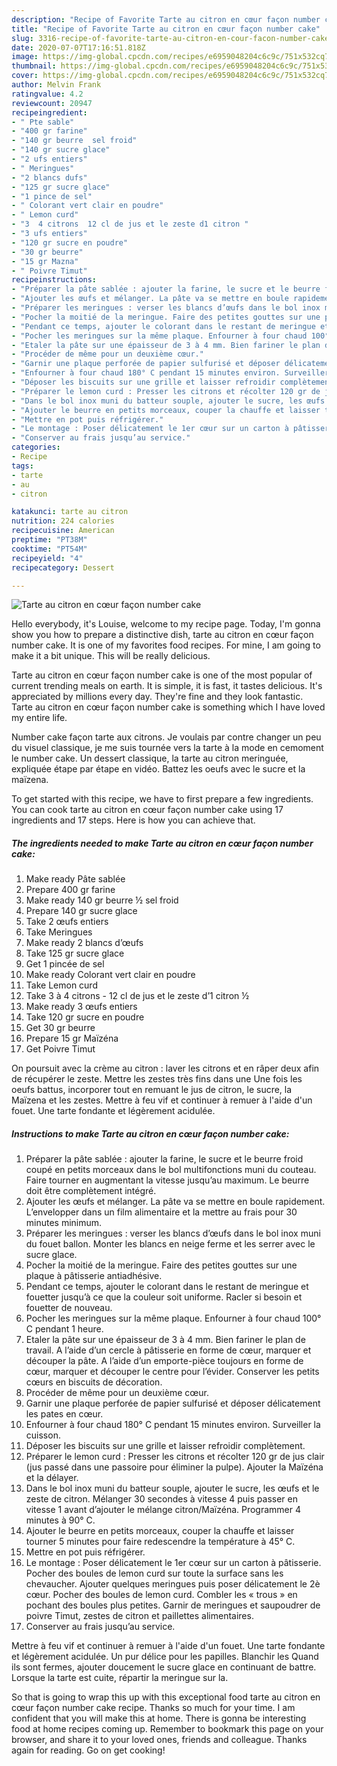 ```yaml
---
description: "Recipe of Favorite Tarte au citron en cœur façon number cake"
title: "Recipe of Favorite Tarte au citron en cœur façon number cake"
slug: 3316-recipe-of-favorite-tarte-au-citron-en-cour-facon-number-cake
date: 2020-07-07T17:16:51.818Z
image: https://img-global.cpcdn.com/recipes/e6959048204c6c9c/751x532cq70/tarte-au-citron-en-coeur-facon-number-cake-photo-principale-de-la-recette.jpg
thumbnail: https://img-global.cpcdn.com/recipes/e6959048204c6c9c/751x532cq70/tarte-au-citron-en-coeur-facon-number-cake-photo-principale-de-la-recette.jpg
cover: https://img-global.cpcdn.com/recipes/e6959048204c6c9c/751x532cq70/tarte-au-citron-en-coeur-facon-number-cake-photo-principale-de-la-recette.jpg
author: Melvin Frank
ratingvalue: 4.2
reviewcount: 20947
recipeingredient:
- " Pte sable"
- "400 gr farine"
- "140 gr beurre  sel froid"
- "140 gr sucre glace"
- "2 ufs entiers"
- " Meringues"
- "2 blancs dufs"
- "125 gr sucre glace"
- "1 pince de sel"
- " Colorant vert clair en poudre"
- " Lemon curd"
- "3  4 citrons  12 cl de jus et le zeste d1 citron "
- "3 ufs entiers"
- "120 gr sucre en poudre"
- "30 gr beurre"
- "15 gr Mazna"
- " Poivre Timut"
recipeinstructions:
- "Préparer la pâte sablée : ajouter la farine, le sucre et le beurre froid coupé en petits morceaux dans le bol multifonctions muni du couteau. Faire tourner en augmentant la vitesse jusqu’au maximum. Le beurre doit être complètement intégré."
- "Ajouter les œufs et mélanger. La pâte va se mettre en boule rapidement. L’envelopper dans un film alimentaire et la mettre au frais pour 30 minutes minimum."
- "Préparer les meringues : verser les blancs d’œufs dans le bol inox muni du fouet ballon. Monter les blancs en neige ferme et les serrer avec le sucre glace."
- "Pocher la moitié de la meringue. Faire des petites gouttes sur une plaque à pâtisserie antiadhésive."
- "Pendant ce temps, ajouter le colorant dans le restant de meringue et fouetter jusqu’à ce que la couleur soit uniforme. Racler si besoin et fouetter de nouveau."
- "Pocher les meringues sur la même plaque. Enfourner à four chaud 100° C pendant 1 heure."
- "Etaler la pâte sur une épaisseur de 3 à 4 mm. Bien fariner le plan de travail. A l’aide d’un cercle à pâtisserie en forme de cœur, marquer et découper la pâte. A l’aide d’un emporte-pièce toujours en forme de cœur, marquer et découper le centre pour l’évider. Conserver les petits cœurs en biscuits de décoration."
- "Procéder de même pour un deuxième cœur."
- "Garnir une plaque perforée de papier sulfurisé et déposer délicatement les pates en cœur."
- "Enfourner à four chaud 180° C pendant 15 minutes environ. Surveiller la cuisson."
- "Déposer les biscuits sur une grille et laisser refroidir complètement."
- "Préparer le lemon curd : Presser les citrons et récolter 120 gr de jus clair (jus passé dans une passoire pour éliminer la pulpe). Ajouter la Maïzéna et la délayer."
- "Dans le bol inox muni du batteur souple, ajouter le sucre, les œufs et le zeste de citron. Mélanger 30 secondes à vitesse 4 puis passer en vitesse 1 avant d’ajouter le mélange citron/Maïzéna. Programmer 4 minutes à 90° C."
- "Ajouter le beurre en petits morceaux, couper la chauffe et laisser tourner 5 minutes pour faire redescendre la température à 45° C."
- "Mettre en pot puis réfrigérer."
- "Le montage : Poser délicatement le 1er cœur sur un carton à pâtisserie. Pocher des boules de lemon curd sur toute la surface sans les chevaucher. Ajouter quelques meringues puis poser délicatement le 2è cœur. Pocher des boules de lemon curd. Combler les « trous » en pochant des boules plus petites. Garnir de meringues et saupoudrer de poivre Timut, zestes de citron et paillettes alimentaires."
- "Conserver au frais jusqu’au service."
categories:
- Recipe
tags:
- tarte
- au
- citron

katakunci: tarte au citron 
nutrition: 224 calories
recipecuisine: American
preptime: "PT38M"
cooktime: "PT54M"
recipeyield: "4"
recipecategory: Dessert

---
```



![Tarte au citron en cœur façon number cake](https://img-global.cpcdn.com/recipes/e6959048204c6c9c/751x532cq70/tarte-au-citron-en-coeur-facon-number-cake-photo-principale-de-la-recette.jpg)

Hello everybody, it's Louise, welcome to my recipe page. Today, I'm gonna show you how to prepare a distinctive dish, tarte au citron en cœur façon number cake. It is one of my favorites food recipes. For mine, I am going to make it a bit unique. This will be really delicious.

Tarte au citron en cœur façon number cake is one of the most popular of current trending meals on earth. It is simple, it is fast, it tastes delicious. It's appreciated by millions every day. They're fine and they look fantastic. Tarte au citron en cœur façon number cake is something which I have loved my entire life.

Number cake façon tarte aux citrons. Je voulais par contre changer un peu du visuel classique, je me suis tournée vers la tarte à la mode en cemoment le number cake. Un dessert classique, la tarte au citron meringuée, expliquée étape par étape en vidéo. Battez les oeufs avec le sucre et la maïzena.


To get started with this recipe, we have to first prepare a few ingredients. You can cook tarte au citron en cœur façon number cake using 17 ingredients and 17 steps. Here is how you can achieve that.

<!--inarticleads1-->

##### The ingredients needed to make Tarte au citron en cœur façon number cake:

1. Make ready  Pâte sablée
1. Prepare 400 gr farine
1. Make ready 140 gr beurre ½ sel froid
1. Prepare 140 gr sucre glace
1. Take 2 œufs entiers
1. Take  Meringues
1. Make ready 2 blancs d’œufs
1. Take 125 gr sucre glace
1. Get 1 pincée de sel
1. Make ready  Colorant vert clair en poudre
1. Take  Lemon curd
1. Take 3 à 4 citrons - 12 cl de jus et le zeste d’1 citron ½
1. Make ready 3 œufs entiers
1. Take 120 gr sucre en poudre
1. Get 30 gr beurre
1. Prepare 15 gr Maïzéna
1. Get  Poivre Timut


On poursuit avec la crème au citron : laver les citrons et en râper deux afin de récupérer le zeste. Mettre les zestes très fins dans une Une fois les oeufs battus, incorporer tout en remuant le jus de citron, le sucre, la Maïzena et les zestes. Mettre à feu vif et continuer à remuer à l&#39;aide d&#39;un fouet. Une tarte fondante et légèrement acidulée. 

<!--inarticleads2-->

##### Instructions to make Tarte au citron en cœur façon number cake:

1. Préparer la pâte sablée : ajouter la farine, le sucre et le beurre froid coupé en petits morceaux dans le bol multifonctions muni du couteau. Faire tourner en augmentant la vitesse jusqu’au maximum. Le beurre doit être complètement intégré.
1. Ajouter les œufs et mélanger. La pâte va se mettre en boule rapidement. L’envelopper dans un film alimentaire et la mettre au frais pour 30 minutes minimum.
1. Préparer les meringues : verser les blancs d’œufs dans le bol inox muni du fouet ballon. Monter les blancs en neige ferme et les serrer avec le sucre glace.
1. Pocher la moitié de la meringue. Faire des petites gouttes sur une plaque à pâtisserie antiadhésive.
1. Pendant ce temps, ajouter le colorant dans le restant de meringue et fouetter jusqu’à ce que la couleur soit uniforme. Racler si besoin et fouetter de nouveau.
1. Pocher les meringues sur la même plaque. Enfourner à four chaud 100° C pendant 1 heure.
1. Etaler la pâte sur une épaisseur de 3 à 4 mm. Bien fariner le plan de travail. A l’aide d’un cercle à pâtisserie en forme de cœur, marquer et découper la pâte. A l’aide d’un emporte-pièce toujours en forme de cœur, marquer et découper le centre pour l’évider. Conserver les petits cœurs en biscuits de décoration.
1. Procéder de même pour un deuxième cœur.
1. Garnir une plaque perforée de papier sulfurisé et déposer délicatement les pates en cœur.
1. Enfourner à four chaud 180° C pendant 15 minutes environ. Surveiller la cuisson.
1. Déposer les biscuits sur une grille et laisser refroidir complètement.
1. Préparer le lemon curd : Presser les citrons et récolter 120 gr de jus clair (jus passé dans une passoire pour éliminer la pulpe). Ajouter la Maïzéna et la délayer.
1. Dans le bol inox muni du batteur souple, ajouter le sucre, les œufs et le zeste de citron. Mélanger 30 secondes à vitesse 4 puis passer en vitesse 1 avant d’ajouter le mélange citron/Maïzéna. Programmer 4 minutes à 90° C.
1. Ajouter le beurre en petits morceaux, couper la chauffe et laisser tourner 5 minutes pour faire redescendre la température à 45° C.
1. Mettre en pot puis réfrigérer.
1. Le montage : Poser délicatement le 1er cœur sur un carton à pâtisserie. Pocher des boules de lemon curd sur toute la surface sans les chevaucher. Ajouter quelques meringues puis poser délicatement le 2è cœur. Pocher des boules de lemon curd. Combler les « trous » en pochant des boules plus petites. Garnir de meringues et saupoudrer de poivre Timut, zestes de citron et paillettes alimentaires.
1. Conserver au frais jusqu’au service.


Mettre à feu vif et continuer à remuer à l&#39;aide d&#39;un fouet. Une tarte fondante et légèrement acidulée. Un pur délice pour les papilles. Blanchir les Quand ils sont fermes, ajouter doucement le sucre glace en continuant de battre. Lorsque la tarte est cuite, répartir la meringue sur la. 

So that is going to wrap this up with this exceptional food tarte au citron en cœur façon number cake recipe. Thanks so much for your time. I am confident that you will make this at home. There is gonna be interesting food at home recipes coming up. Remember to bookmark this page on your browser, and share it to your loved ones, friends and colleague. Thanks again for reading. Go on get cooking!
